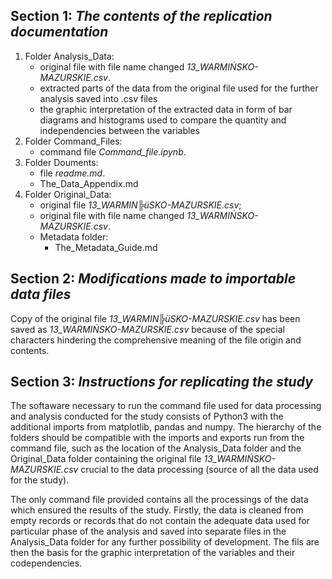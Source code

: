 ## Section 1: *The contents of the replication documentation*
1. Folder Analysis_Data:
    * original file with file name changed *13_WARMIŃSKO-MAZURSKIE.csv*.
    * extracted parts of the data from the original file used for the further analysis saved into .csv files
    * the graphic interpretation of the extracted data in form of bar diagrams and histograms used to compare the quantity and independencies between the variables
2. Folder Command_Files: 
    * command file *Command_file.ipynb*.  
3. Folder Douments: 
    * file *readme.md*.  
    * The_Data_Appendix.md
4. Folder Original_Data: 
    * original file *13_WARMIN╠üSKO-MAZURSKIE.csv*;
    * original file with file name changed *13_WARMIŃSKO-MAZURSKIE.csv*.
    * Metadata folder: 
      * The_Metadata_Guide.md

## Section 2: *Modifications made to importable data files*
Copy of the original file *13_WARMIN╠üSKO-MAZURSKIE.csv* has been saved as *13_WARMIŃSKO-MAZURSKIE.csv* because of the special characters hindering the comprehensive meaning of the file origin and contents.

## Section 3: *Instructions for replicating the study* 
The softaware necessary to run the command file used for data processing and analysis conducted for the study consists of Python3 with the additional imports from matplotlib, pandas and numpy. The hierarchy of the folders should be compatible with the imports and exports run from the command file, such as the location of the Analysis_Data folder and the Original_Data folder containing the original file *13_WARMIŃSKO-MAZURSKIE.csv* crucial to the data processing (source of all the data used for the study).

The only command file provided contains all the processings of the data which ensured the results of the study. Firstly, the data is cleaned from empty records or records that do not contain the adequate data used for particular phase of the analysis and saved into separate files in the Analysis_Data folder for any further possibility of development. The fils are then the basis for the graphic interpretation of the variables and their codependencies.
